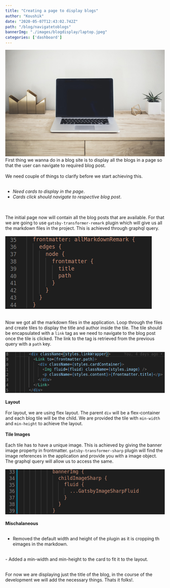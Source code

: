 ```yaml
---
title: "Creating a page to display blogs"
author: "Koushik"
date: "2020-05-07T12:43:02.742Z"
path: "/blog/navigatetoblogs"
bannerImg: "./images/blogdisplay/laptop.jpeg"
categories: ['dashboard']
---
```


![image](./images/blogdisplay/laptop.jpeg)
\
First thing we wanna do in a blog site is to display all the blogs in a page so that the user can navigate to required blog post.  
\
We need couple of things to clarify before we start achieving this.  
<br/>
- _Need cards to display in the page_.  
- _Cards click should navigate to respective blog post_.  

\
\
The initial page now will contain all the blog posts that are available. For that we are going to use `gatsby-transformer-remark` plugin which will give us all the markdown files in the project. This is achieved through graphql query.  
\
![code1](./images/blogdisplay/code1.png)  


\
Now we got all the markdown files in the application. Loop through the files and create tiles to display the title and author inside the tile. The tile should be encapsulated with a `link` tag as we need to navigate to the blog post once the tile is clicked. The link to the tag is retrieved from the previous query with a `path` key.  
\
![code2](./images/blogdisplay/code2.png)  
\
**Layout**  
\
For layout, we are using flex layout. The parent `div` will be a flex-container and each blog tile will be the child. We are provided the tile with `min-width` and `min-height` to achieve the layout.  
\
**Tile Images**  
\
Each tile has to have a unique image. This is achieved by giving the banner image property in frontmatter. `gatsby-transformer-sharp` plugin will find the image references in the application and provide you with a image object. The graphql query will allow us to access the same.  
\
![code3](./images/blogdisplay/code3.png)    
\
**Mischalaneous**  
<br/>
- Removed the default width and height of the plugin as it is cropping th eimages in the markdown.  
<br/>
- Added a min-width and min-height to the card to fit it to the layout.  


\
For now we are displaying just the title of the blog, in the course of the development we will add the necessary things. Thats it folks!. 
